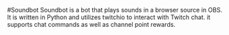 #Soundbot
Soundbot is a bot that plays sounds in a browser source in OBS. It is written in Python and utilizes twitchio to interact with Twitch chat.
it supports chat commands as well as channel point rewards.
